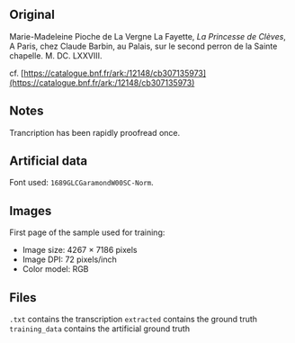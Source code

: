 ## Original
Marie-Madeleine Pioche de La Vergne La Fayette, _La Princesse de Clèves_,
A Paris, chez Claude Barbin, au Palais, sur le second perron de la Sainte chapelle. M. DC. LXXVIII.

cf. [https://catalogue.bnf.fr/ark:/12148/cb307135973](https://catalogue.bnf.fr/ark:/12148/cb307135973)

## Notes
Trancription has been rapidly proofread once.

## Artificial data
Font used: `1689GLCGaramondW00SC-Norm`.

## Images

First page of the sample used for training:
- Image size: 4267 × 7186 pixels
- Image DPI: 72 pixels/inch
- Color model: RGB

## Files

```.txt``` contains the transcription
```extracted``` contains the ground truth
```training_data``` contains the artificial ground truth
